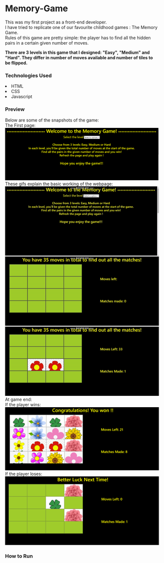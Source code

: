 # Memory-Game
This was my first project as a front-end developer.<br>I have tried to replicate one of our favourite childhood games : The Memory Game.<br>
Rules of this game are pretty simple: the player has to find all the hidden pairs in a certain given number of moves.

<b>There are 3 levels in this game that I designed: "Easy", "Medium" and "Hard". They differ in number of moves available and number of tiles to be flipped.</b>

<h3>Technologies Used</h3>
<li> HTML</li>
<li>CSS</li>
<li> Javascript</li>

<h3> Preview </h3>
Below are some of the snapshots of the game:
<br>The First page:
<img src="Pics/welcome_pg.PNG">
These gifs explain the basic working of the webpage:
<br><img src="Pics/gif1.gif">
<br><img src="Pics/gif2.gif">
<br><img src="Pics/gif3.gif">
<br>At game end:
<br>If the player wins:
<img src="Pics/win_disp.PNG">
If the player loses:
<img src="Pics/lose_disp.PNG">

<h3>How to Run</h3>
